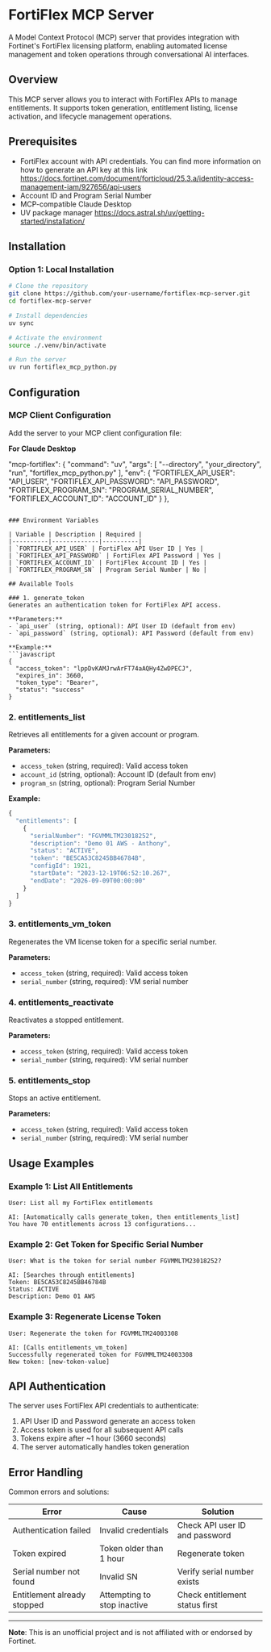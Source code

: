# FortiFlex MCP Server

A Model Context Protocol (MCP) server that provides integration with Fortinet's FortiFlex licensing platform, enabling automated license management and token operations through conversational AI interfaces.

## Overview

This MCP server allows you to interact with FortiFlex APIs to manage entitlements. It supports token generation, entitlement listing, license activation, and lifecycle management operations.

## Prerequisites

- FortiFlex account with API credentials. You can find more information on how to generate an API key at this link https://docs.fortinet.com/document/forticloud/25.3.a/identity-access-management-iam/927656/api-users
- Account ID and Program Serial Number
- MCP-compatible Claude Desktop
- UV package manager https://docs.astral.sh/uv/getting-started/installation/

## Installation

### Option 1: Local Installation

```bash
# Clone the repository
git clone https://github.com/your-username/fortiflex-mcp-server.git
cd fortiflex-mcp-server

# Install dependencies
uv sync

# Activate the environment
source ./.venv/bin/activate

# Run the server
uv run fortiflex_mcp_python.py
```

## Configuration

### MCP Client Configuration

Add the server to your MCP client configuration file:

**For Claude Desktop** 


"mcp-fortiflex": {
    "command": "uv",
    "args": [
      "--directory",
      "your_directory",
      "run",
      "fortiflex_mcp_python.py"
    ],
    "env": {
      "FORTIFLEX_API_USER": "API_USER",
      "FORTIFLEX_API_PASSWORD": "API_PASSWORD",
      "FORTIFLEX_PROGRAM_SN": "PROGRAM_SERIAL_NUMBER",
      "FORTIFLEX_ACCOUNT_ID": "ACCOUNT_ID"
    }
  },
```

### Environment Variables

| Variable | Description | Required |
|----------|-------------|----------|
| `FORTIFLEX_API_USER` | FortiFlex API User ID | Yes |
| `FORTIFLEX_API_PASSWORD` | FortiFlex API Password | Yes |
| `FORTIFLEX_ACCOUNT_ID` | FortiFlex Account ID | Yes |
| `FORTIFLEX_PROGRAM_SN` | Program Serial Number | No |

## Available Tools

### 1. generate_token
Generates an authentication token for FortiFlex API access.

**Parameters:**
- `api_user` (string, optional): API User ID (default from env)
- `api_password` (string, optional): API Password (default from env)

**Example:**
```javascript
{
  "access_token": "lppDvKAMJrwArFT74aAQHy4ZwDPECJ",
  "expires_in": 3660,
  "token_type": "Bearer",
  "status": "success"
}
```

### 2. entitlements_list
Retrieves all entitlements for a given account or program.

**Parameters:**
- `access_token` (string, required): Valid access token
- `account_id` (string, optional): Account ID (default from env)
- `program_sn` (string, optional): Program Serial Number

**Example:**
```javascript
{
  "entitlements": [
    {
      "serialNumber": "FGVMMLTM23018252",
      "description": "Demo 01 AWS - Anthony",
      "status": "ACTIVE",
      "token": "BE5CA53C8245BB46784B",
      "configId": 1921,
      "startDate": "2023-12-19T06:52:10.267",
      "endDate": "2026-09-09T00:00:00"
    }
  ]
}
```

### 3. entitlements_vm_token
Regenerates the VM license token for a specific serial number.

**Parameters:**
- `access_token` (string, required): Valid access token
- `serial_number` (string, required): VM serial number

### 4. entitlements_reactivate
Reactivates a stopped entitlement.

**Parameters:**
- `access_token` (string, required): Valid access token
- `serial_number` (string, required): VM serial number

### 5. entitlements_stop
Stops an active entitlement.

**Parameters:**
- `access_token` (string, required): Valid access token
- `serial_number` (string, required): VM serial number

## Usage Examples

### Example 1: List All Entitlements

```
User: List all my FortiFlex entitlements

AI: [Automatically calls generate_token, then entitlements_list]
You have 70 entitlements across 13 configurations...
```

### Example 2: Get Token for Specific Serial Number

```
User: What is the token for serial number FGVMMLTM23018252?

AI: [Searches through entitlements]
Token: BE5CA53C8245BB46784B
Status: ACTIVE
Description: Demo 01 AWS
```

### Example 3: Regenerate License Token

```
User: Regenerate the token for FGVMMLTM24003308

AI: [Calls entitlements_vm_token]
Successfully regenerated token for FGVMMLTM24003308
New token: [new-token-value]
```

## API Authentication

The server uses FortiFlex API credentials to authenticate:

1. API User ID and Password generate an access token
2. Access token is used for all subsequent API calls
3. Tokens expire after ~1 hour (3660 seconds)
4. The server automatically handles token generation

## Error Handling

Common errors and solutions:

| Error | Cause | Solution |
|-------|-------|----------|
| Authentication failed | Invalid credentials | Check API user ID and password |
| Token expired | Token older than 1 hour | Regenerate token |
| Serial number not found | Invalid SN | Verify serial number exists |
| Entitlement already stopped | Attempting to stop inactive | Check entitlement status first |

---

**Note**: This is an unofficial project and is not affiliated with or endorsed by Fortinet.
